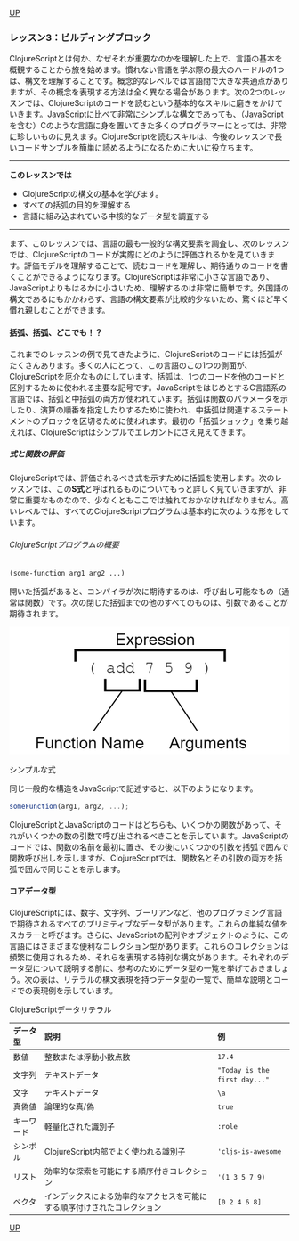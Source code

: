 [UP](000_00.md)

### レッスン3：ビルディングブロック

ClojureScriptとは何か、なぜそれが重要なのかを理解した上で、言語の基本を概観することから旅を始めます。慣れない言語を学ぶ際の最大のハードルの1つは、構文を理解することです。概念的なレベルでは言語間で大きな共通点がありますが、その概念を表現する方法は全く異なる場合があります。次の2つのレッスンでは、ClojureScriptのコードを読むという基本的なスキルに磨きをかけていきます。JavaScriptに比べて非常にシンプルな構文であっても、（JavaScriptを含む）Cのような言語に身を置いてきた多くのプログラマーにとっては、非常に珍しいものに見えます。ClojureScriptを読むスキルは、今後のレッスンで長いコードサンプルを簡単に読めるようになるために大いに役立ちます。

-----
**このレッスンでは**

- ClojureScriptの構文の基本を学びます。
- すべての括弧の目的を理解する
- 言語に組み込まれている中核的なデータ型を調査する
-----

まず、このレッスンでは、言語の最も一般的な構文要素を調査し、次のレッスンでは、ClojureScriptのコードが実際にどのように評価されるかを見ていきます。評価モデルを理解することで、読むコードを理解し、期待通りのコードを書くことができるようになります。ClojureScriptは非常に小さな言語であり、JavaScriptよりもはるかに小さいため、理解するのは非常に簡単です。外国語の構文であるにもかかわらず、言語の構文要素が比較的少ないため、驚くほど早く慣れ親しむことができます。

#### 括弧、括弧、どこでも！？

これまでのレッスンの例で見てきたように、ClojureScriptのコードには括弧がたくさんあります。多くの人にとって、この言語のこの1つの側面が、ClojureScriptを厄介なものにしています。括弧は、1つのコードを他のコードと区別するために使われる主要な記号です。JavaScriptをはじめとするC言語系の言語では、括弧と中括弧の両方が使われています。括弧は関数のパラメータを示したり、演算の順番を指定したりするために使われ、中括弧は関連するステートメントのブロックを区切るために使われます。最初の「括弧ショック」を乗り越えれば、ClojureScriptはシンプルでエレガントにさえ見えてきます。

##### 式と関数の評価

ClojureScriptでは、評価されるべき式を示すために括弧を使用します。次のレッスンでは、この**S式**と呼ばれるものについてもっと詳しく見ていきますが、非常に重要なものなので、少なくともここでは触れておかなければなりません。高いレベルでは、すべてのClojureScriptプログラムは基本的に次のような形をしています。

###### ClojureScriptプログラムの概要

```Clojure
(some-function arg1 arg2 ...)
```

開いた括弧があると、コンパイラが次に期待するのは、呼び出し可能なもの（通常は関数）です。次の閉じた括弧までの他のすべてのものは、引数であることが期待されます。

![simple-expression.png](imgs0/simple-expression.png)

シンプルな式

同じ一般的な構造をJavaScriptで記述すると、以下のようになります。

```JavaScript
someFunction(arg1, arg2, ...);
```
ClojureScriptとJavaScriptのコードはどちらも、いくつかの関数があって、それがいくつかの数の引数で呼び出されるべきことを示しています。JavaScriptのコードでは、関数の名前を最初に置き、その後にいくつかの引数を括弧で囲んで関数呼び出しを示しますが、ClojureScriptでは、関数名とその引数の両方を括弧で囲んで同じことを示します。

#### コアデータ型

ClojureScriptには、数字、文字列、ブーリアンなど、他のプログラミング言語で期待されるすべてのプリミティブなデータ型があります。これらの単純な値をスカラーと呼びます。さらに、JavaScriptの配列やオブジェクトのように、この言語にはさまざまな便利なコレクション型があります。これらのコレクションは頻繁に使用されるため、それらを表現する特別な構文があります。それぞれのデータ型について説明する前に、参考のためにデータ型の一覧を挙げておきましょう。次の表は、リテラルの構文表現を持つデータ型の一覧で、簡単な説明とコードでの表現例を示しています。

ClojureScriptデータリテラル

|データ型|説明|例|
|:------|:---|:--|
|数値|整数または浮動小数点数|`17.4`|
|文字列|テキストデータ|`"Today is the first day..."`|
|文字|テキストデータ|`\a`|
|真偽値|論理的な真/偽|`true`|
|キーワード|軽量化された識別子|`:role`|
|シンボル|ClojureScript内部でよく使われる識別子|`'cljs-is-awesome`|
|リスト|効率的な探索を可能にする順序付きコレクション|`'(1 3 5 7 9)`|
|ベクタ|インデックスによる効率的なアクセスを可能にする順序付けされたコレクション|`[0 2 4 6 8]`|




[UP](000_00.md)
